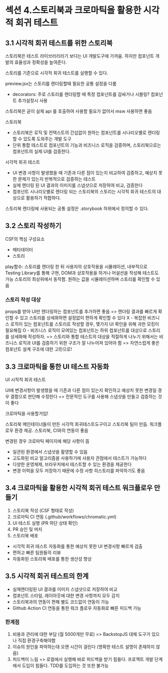 # 섹션 4.스토리북과 크로마틱을 활용한 시각적 회귀 테스트

## 3.1 시각적 회귀 테스트를 위한 스토리북

스토리북은 테스트 라이브러리라기 보다는 UI 개발도구에 가까움. 하지만 컴포넌트 개발의 효율성과 정확성을 높여준다.

스토리를 기준으로 시각적 회귀 테스트를 실행할 수 있다.

preview.jsx는 스토리를 렌더링할때 필요한 공통 설정을 다룸

- decorators: 주로 스토리를 렌더링할 때 특정 컴포넌트를 감싸거나 시블링? 컴포넌트 추가설정시 사용

스토리북은 굳이 실제 api 를 호출하여 사용할 필요가 없어서 msw 사용하면 좋음

스토리북

- 스토리북은 로직 및 컨텍스트의 간섭없이 원하는 컴포넌트를 시나리오별로 렌더링할 수 있도록 도와주는 개발 도구
- 단위 통합 테스트로 컴포넌트의 기능과 비즈니스 로직을 검증하며, 스토리북으로는 컴포넌트의 실제 UI를 검증한다.

시각적 회귀 테스트

- UI 변경 사항이 발생했을 때 기존과 다른 점이 있는지 비교하여 검증하고, 예상치 못한 문제가 있는지 반복적으로 검증하는 테스트
- 실제 렌더링 된 UI 결과의 이미지를 스냅샷으로 저장하여 비교, 검증한다
- 컴포넌트 시나리오별로 렌더링 되는 스토리북의 스토리는 시각적 회귀 테스트의 대상으로 활용하기 적합하다.

스토리북 렌더링에 사용되는 공통 설정은 .storybook 하위에서 정의할 수 있다.

## 3.2 스토리 작성하기

CSF의 핵심 구성요소

- 메타데이터
- 스토리

play함수: 스토리를 렌더링 한 뒤 사용자의 상호작용을 시뮬레이션, 내부적으로 Testing Library를 통해 구현, DOM과 상호작용을 하거나 어설션을 작성해 테스트도 가능
스토리의 최상위에서 동작함. 원하는 값을 시뮬레이션하며 스토리를 확인할 수 있음

### 스토리 작성 대상

props를 받아 UI만 렌더링하는 컴포넌트를 추가하면 좋음 => 렌더링 결과를 빠르게 확인할 수 있고 스토리를 상세화하면 설정없이 편하게 확인할 수 있다
X - 복잡한 비즈니스 로직이 있는 컴포넌트를 스토리로 작성할 경우, 몇가지 UI 확인을 위해 과한 모킹이 필요해짐
O - 비즈니스 로직이 모여있는 컴포넌트는 하위 컴포넌트를 대상으로 스토리를 상세화해 작성하자.
=> 스토리와 통합 테스트의 대상을 적절하게 나누기 위해서는 비즈니스 로직과 UI를 검증하기 위한 구조가 잘 나누어져 있어야 함
=> 자연스럽게 좋은 컴포넌트 설계 구조에 대한 고민으로!

## 3.3 크로마틱을 통한 UI 테스트 자동화

UI 시작적 회귀 테스트

UI에 변경사항이 발생했을 때 기존과 다른 점이 있는지 확인하고 예상치 못한 변경일 경우 결함으로 판단해 수정한다
=> 전문적인 도구를 사용해 스냅샷을 만들고 검증하는 것이 좋다

크로마틱을 사용할거임!

스토리북 메인테이너들이 만든 시각적 회귀테스트도구이고 스토리북 팀이 만듬. 워크플로우 환경 제공. 스토리북, CI와의 연동이 좋음

변경된 경우 크로마틱 페이지에 해당 사항이 뜸

- 일관된 환경에서 스냅샷을 촬영할 수 있음
- 고도화된 비교 알고리즘을 사용하기에 사용자 관점에서 테스트가 가능하다
- 다양한 운영체제, 브라우저에서 테스트할 수 있는 환경을 제공한다
- 변경 이력을 모두 저장하기 때문에 수정 사항 히스토리를 파악하기도 좋음

## 3.4 크로마틱을 활용한 시각적 회귀 테스트 워크플로우 만들기

1. 스토리북 작성 (CSF 형태로 작성)
2. 크로마틱 CI 연동 (.github/workflows/chromatic.yml)
3. UI 테스트 실행 (PR 하단 상태 확인)
4. PR 승인 및 머지
5. 스토리북 배포

- 시각적 회귀 테스트 자동화를 통한 예상치 못한 UI 변경사항 빠르게 검출
- 편하고 빠른 팀원들의 리뷰
- 자동화된 스토리북 배포를 통한 생산성 향상

## 3.5 시각적 회귀 테스트의 한계

- 실제렌더링된 UI 결과를 이미지 스냅샷으로 저장하여 비교
- 컴포넌트 스타일, 레이아웃에 대한 변경 사항까지 모두 감지
- 스토리북과의 연동이 편해 별도 코드없이 연동이 가능
- Github Action CI 연동을 통한 워크 플로우 자동화로 빠른 피드백 가능

### 한계점

1. 비용과 관리에 대한 부담 (월 5000개만 무료) => BackstopJS 대체 도구가 있으나 직접 환경구축해야함
2. 이슈의 원인을 파악하는데 오랜 시간이 걸린다 (명확한 테스트 설명이 존재하지 않음)
3. 피드백이 느림 => 로컬에서 실행해 바로 피드백을 받기 힘들다. 프로젝트 개발 단계에서 도입이 힘들다. TDD를 도입하는 것 또한 불가능
